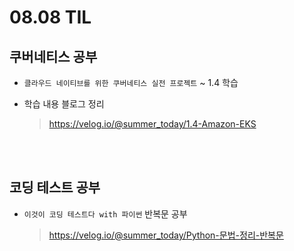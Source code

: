 <h1> 08.08 TIL </h1>

## 쿠버네티스 공부

- `클라우드 네이티브를 위한 쿠버네티스 실전 프로젝트` ~ 1.4 학습

- 학습 내용 블로그 정리
   > https://velog.io/@summer_today/1.4-Amazon-EKS

<br></br>

## 코딩 테스트 공부

 - `이것이 코딩 테스트다 with 파이썬` 반복문 공부
   > https://velog.io/@summer_today/Python-문법-정리-반복문

